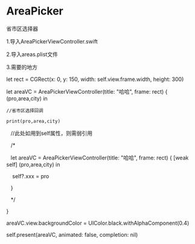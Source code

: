 # AreaPicker
省市区选择器

1.导入AreaPickerViewController.swift 

2.导入areas.plist文件

3.需要的地方

let rect = CGRect(x: 0, y: 150, width: self.view.frame.width, height: 300)

let areaVC = AreaPickerViewController(title: "哈哈", frame: rect) { (pro,area,city) in

    //省市区选择回调
    
    print(pro,area,city)
    
    //此处如用到self属性，则需弱引用
    
    /*
    
    let areaVC = AreaPickerViewController(title: "哈哈", frame: rect) { [weak self] (pro,area,city) in
    
        self?.xxx = pro
    
    }
    
    */
 
}

areaVC.view.backgroundColor = UIColor.black.withAlphaComponent(0.4)

self.present(areaVC, animated: false, completion: nil)
